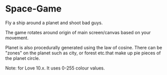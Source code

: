 # Space-Game

Fly a ship around a planet and shoot bad guys.

The game rotates around origin of main screen/canvas based on your movement.

Planet is also procedurally generated using the law of cosine.  There can be "zones" on the planet such as city, or forest etc.that make up pie pieces of the planet circle.

Note: for Love 10.x.  It uses 0-255 colour values.
